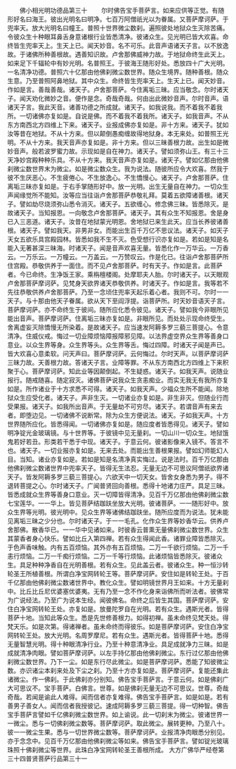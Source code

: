 <!-- { "loadSidebar": true } -->
　　佛小相光明功德品第三十
　　尔时佛告宝手菩萨言。如来应供等正觉。有随形好名曰海王。彼出光明名曰明净。七百万阿僧祇光以为眷属。又菩萨摩诃萨。于兜率天。放大光明名曰幢王。普照十世界微尘数刹。遍照彼处地狱众生灭除苦痛。令彼众生十种眼耳鼻舌身意诸根行业皆悉清净。彼诸众生。见光明已皆大欢喜。命终皆生兜率天上。生天上已。闻天妙音。名不可乐。此音声语诸天子言。以不放逸故。于诸佛所种善根故。遇善知识故。卢舍那佛威神力故。于地狱命终生此天上。如来足下千辐轮中有妙光明。名普照王。于彼海王随形好处。悉放四十广大光明。一名清净功德。普照六十亿那由他佛刹微尘数世界。随众生境界。随种善根。随众生意。乃至普照阿鼻地狱。其中众生。命终皆生兜率天上。生天上已。闻天妙音。作如是言。善哉善哉。诸天子。卢舍那菩萨。今住离垢三昧。应当敬念。尔时诸天子。闻天劝化微妙之音。便作是念。奇哉奇哉。何由出此微妙音声。尔时音声。语诸天子言。我此天音。诸善功德之所成就。诸天子。如我说我。而不着我不着我所。一切诸佛亦复如是。自说是佛。而不着我不着我所。诸天子。如我音声。不从东方南西北方四维上下来。诸天子。业报成佛亦复如是。非十方来。诸天子。犹如汝等昔在地狱。不从十方来。但以颠倒愚痴缠故得地狱身。本无来处。如普照王光明。不从十方来。我天音声亦复如是。非十方来。但以三昧善根力故。出生如是微妙音声。般若波罗蜜力故。示现如是自在神力。诸天子。譬如须弥山王。有三十三天净妙宫殿种种乐具。不从十方来。我天音声亦复如是。诸天子。譬如亿那由他佛刹微尘数世界末为微尘。如是微尘数众生。我为说法。随彼所应令大欢喜。然我于彼不生厌恶心。不生疲倦心。不生放逸心。不生憍慢心。诸天子。卢舍那菩萨。住离垢三昧亦复如是。于右手掌随形好中。放一光明。出生无量自在神力。一切众生声闻缘觉所不能知。汝等应当往诣卢舍那菩萨恭敬礼拜。莫着五欲障诸善根。诸天子。譬如劫尽烧须弥山悉令消灭。诸天子。五欲缠心。修念佛三昧。皆悉除灭。是故诸天子。当知报恩。一向敬念卢舍那菩萨。诸天子。其有众生不知报恩。舍是身已入三恶道。诸天子。汝昔在地狱蒙光明恩。舍地狱已来生此天。应当长养彼诸善根。诸天子。譬如我天。非男非女。而能出生百千万亿不思议法。诸天子。如天子天女五欲乐具宫殿园林。皆悉如我不生不灭。色受想行识亦复如是。若如是知是名能入无著甚深三昧海。时诸天子。闻是音声欢喜无量。皆悉化作一万华云。一万香云。一万乐云。一万幢云。一万盖云。一万赞叹云。作是化已。往诣卢舍那菩萨所住宫殿。恭敬供养于一面住。而不见卢舍那菩萨。时有天子。作如是言。此菩萨者。今已命终。生净饭王家。乘栴檀楼阁。处摩耶夫人胎。尔时诸天子。以天眼观卢舍那菩萨摩诃萨。见梵身天欲界诸天恭敬供养。时诸天子。作如是言。我等若不先往恭敬供养卢舍那菩萨。乃至一念顷住兜率天起乐着心者。我则不可。尔时一一天子。与十那由他天子眷属。欲从天下至阎浮提。诣菩萨所。时天妙音语天子言。菩萨摩诃萨。亦不命终生于彼间。随所应化悉令彼见。诸天子。譬如我今非眼所见能出音声。菩萨摩诃萨。住离垢三昧亦复如是。非眼所见。而处处示现命终受生。舍离虚妄灭除憍慢无所染着。是故诸天子。应当速发阿耨多罗三藐三菩提心。令意清净。住威仪戒。悔过一切业障烦恼障报障邪见障。以法界虚空界众生界等善身口意业。以众生界等身。众生界等头。众生界等舌。悔过四障。时诸天子闻是声已。皆大欢喜心意柔软。问天声曰。菩萨摩诃萨。云何悔过。尔时天声。以菩萨摩诃萨三昧力故。天善根力故。答诸天子言。业障等罪。不从东方南西北方四维上下来积聚于心。菩萨摩诃萨。知此业等因颠倒起。不生疑惑。诸天子。如我天声。说随业报行。随戒随喜。随定寂灭。诸佛菩萨说我众生贪恚痴业。而实无我无有我所亦复如是。所作诸业于十方求悉不可得。诸天子。如我天声。少福众生所不能闻。除地狱众生应受化者。诸天子。声非生灭。一切诸业亦复如是。非生非灭。但随业行而受果报。诸天子。如我所出音声。于无量劫不可穷尽。诸天子。若谓音声有来去者。即堕边见。一切诸佛不说断常。除为众生方便说法。诸天。子如我天声。十方世界随所应化。皆悉得闻。一切诸佛亦复如是。随应度者皆悉得见。诸天子。譬如明净锭光金玻璃镜。与十世界等。于彼镜中见无量刹。一切山川一切众生。地狱饿鬼若好若丑。形类若干悉于中现。诸天子。于意云何。彼诸影像来入镜不。答言不也。诸天子。一切业报亦复如是。无来去处。而能出生善根果报。譬如幻师能幻人目。当知。诸业亦复如是。若如是知是名清净真实悔过。说是法时。百千万亿那由他佛刹微尘数诸世界中兜率天子。皆得无生法忍。无量无边不可思议阿僧祇欲界诸天子。皆发阿耨多罗三藐三菩提心。六欲天中一切天女。皆舍女身悉为男子。得不退转菩提之心。尔时诸天子。广闻普贤回向善根。悉得十地诸力庄严。具足三昧。皆悉成就众生界等善身口意业。灭一切障皆得清净。见百千万亿那由他佛刹微尘数七宝莲华。一一华上。皆见菩萨结跏趺坐放大光明。彼诸菩萨。一一随形好中。放众生界等光明。彼光明中。见众生界等诸佛结跏趺坐。随所应度而为说法。犹未能见离垢三昧之少分也。尔时诸天子。于一一毛孔。化作众生界等妙香华云。供养卢舍那佛。散香华已。一一华中见诸如来。时彼香云普熏无量佛刹微尘数世界。众生其蒙香者身心快乐。譬如比丘入第四禅。若有众生得闻此香。诸罪业障皆悉除灭。于色声香味触。内有五百烦恼。其外亦有五百烦恼。二万一千欲行烦恼。二万一千恚行烦恼。二万一千痴行烦恼。二万一千等行烦恼。此诸烦恼皆悉除灭。彼诸众生。具足种种净香自在光明善根。若有众生。见此盖云者。彼诸众生。种一恒沙转轮圣王所植善根。所谓白净宝网转轮王等。菩萨摩诃萨。安住如是转轮王处。于百千亿那由他佛刹微尘数诸世界中。教化众生。譬如明镜世界月王如来。十方无量刹中。比丘比丘尼优婆塞优婆夷。无有乃至一念不作化身来诣佛所而听法者。彼佛常为广说经法。乃至广为说本生经。闻彼佛名。命终之后皆生其国。菩萨摩诃萨。安住白净宝网转轮王处。亦复如是。放曼陀罗自在光明。若有众生。遇斯光者。皆得菩萨十地。当知此等众生。悉是先世修善根力。如得初禅。虽未命终见梵天处。得梵天乐。如是次第。得诸禅者。虽未命终而得彼乐。如是菩萨摩诃萨。安住白净宝网转轮王处。放大光明。名周罗摩尼。若有众生。遇斯光者。皆得菩萨十地。悉得无量智慧光明。得十种眼清净行业。乃至十种意清净业。具足成就净力三昧。如是成就清净肉眼。譬如菩萨摩诃萨。以左手持亿那由他佛刹微尘。东行过亿那由他佛刹微尘数世界。乃下一尘。如是东行尽此微尘。如是菩萨摩诃萨。悉能了知彼微尘数。亦识诸尘本刹来处及下尘之刹。乃至十方亦复如是。菩萨摩诃萨。复能还集此诸微尘。作一佛刹。于此佛刹亦分别知。佛告宝手菩萨言。于意云何。如是佛刹广大可思议不。宝手菩萨。白佛言。世尊。如是佛刹无量无边不可思议。世尊。奇哉奇哉。若闻是谕此人难得。闻而信者亦复难得。佛告宝手菩萨言。如是如是。若有善男子善女人。闻而信者我授彼记。速成阿耨多罗三藐三菩提。得一切种智。佛告宝手菩萨言譬如千亿佛刹微尘数世界。如上谕说。此一切刹末为微尘。彼诸世界一一微尘。悉与一切佛刹微尘数等。菩萨摩诃萨。取此微尘。展转更种。乃至八十。彼一一微尘生果。悉与一切世界微尘数等。菩萨摩诃萨。业报清净肉眼悉分别见。亦于念念中。见百千万亿那由他佛刹微尘等如来。佛告宝手菩萨言。譬如锭光玻璃珠照十佛刹微尘等世界。此珠白净宝网转轮圣王善根所成。
大方广佛华严经卷第三十四普贤菩萨行品第三十一
